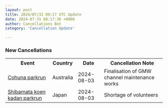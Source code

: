 ```yaml
---
layout: post
title: 2024/07/31 09:17 UTC Update
date: 2024-07-31 09:17:36 +0000
author: Cancellations Bot
category: 'Cancellation Update'

---
```


<h3>New Cancellations</h3>
<div class='hscrollable'>
<table style='width: 100%'>
    <tr>
        <th>Event</th>
        <th>Country</th>
        <th>Date</th>
        <th>Cancellation Note</th>
    </tr>
    <tr>
        <td><a href="https://www.parkrun.com.au/cohuna">Cohuna parkrun</a></td>
        <td>Australia</td>
        <td>2024-08-03</td>
        <td>Finalisation of GMW channel maintenance works</td>
    </tr>
    <tr>
        <td><a href="https://www.parkrun.jp/shibamatakoenkadan">Shibamata koen kadan parkrun</a></td>
        <td>Japan</td>
        <td>2024-08-03</td>
        <td>Shortage of volunteers</td>
    </tr>
</table>
</div>
